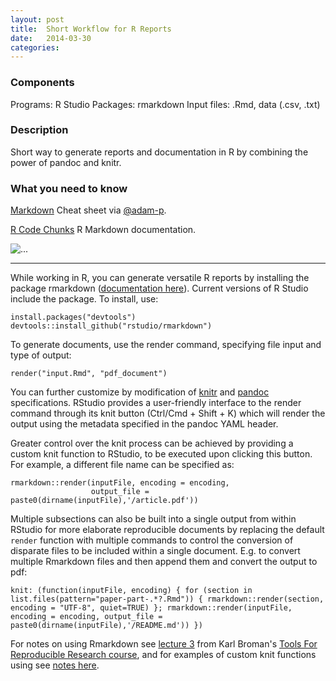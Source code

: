 ```yaml
---
layout: post
title:  Short Workflow for R Reports 
date:   2014-03-30 
categories: 
---
```


### Components

Programs: R Studio
Packages: rmarkdown
Input files: .Rmd, data (.csv, .txt)

### Description

Short way to generate reports and documentation in R by combining the power of pandoc and knitr.  

### What you need to know

[Markdown](https://github.com/adam-p/markdown-here/wiki/Markdown-Cheatsheet) Cheat sheet via [@adam-p](https://github.com/adam-p).

[R Code Chunks](http://rmarkdown.rstudio.com/authoring_rcodechunks.html) R Markdown documentation.

<img src="{{ site.baseurl }}/assets/img/workflow01.png" class="img-responsive" alt="...">
<hr>

While working in R, you can generate versatile R reports by installing the package rmarkdown ([documentation here](http://rmarkdown.rstudio.com/index.html)).  Current versions of R Studio include the package.  To install, use:

    install.packages("devtools")
    devtools::install_github("rstudio/rmarkdown") 

To generate documents, use the render command, specifying file input and type of output: 

    render("input.Rmd", "pdf_document")

You can further customize by modification of [knitr](http://yihui.name/knitr/) and [pandoc](http://rmarkdown.rstudio.com/authoring_pandoc_markdown.html) specifications. RStudio provides a user-friendly interface to the render command through its knit button (Ctrl/Cmd + Shift + K) which will render the output using the metadata specified in the pandoc YAML header.

Greater control over the knit process can be achieved by providing a custom knit function to RStudio, to be executed upon clicking this button. For example, a different file name can be specified as:

    rmarkdown::render(inputFile, encoding = encoding,
                      output_file = paste0(dirname(inputFile),'/article.pdf'))

Multiple subsections can also be built into a single output from within RStudio for more elaborate reproducible documents by replacing the default `render` function with multiple commands to control the conversion of disparate files to be included within a single document. E.g. to convert multiple Rmarkdown files and then append them and convert the output to pdf:

    knit: (function(inputFile, encoding) { for (section in list.files(pattern="paper-part-.*?.Rmd")) { rmarkdown::render(section, encoding = "UTF-8", quiet=TRUE) }; rmarkdown::render(inputFile, encoding = encoding, output_file = paste0(dirname(inputFile),'/README.md')) })

For notes on using Rmarkdown see [lecture 3](http://kbroman.org/Tools4RR/assets/lectures/03_knitr_Rmd_withnotes.pdf) from Karl Broman's [Tools For Reproducible Research course](http://kbroman.org/Tools4RR/), and for examples of custom knit functions using see [notes here](https://github.com/lmmx/devnotes/wiki/Rmarkdown-custom-knit-hook-to-compile-a-multi-part-document).

